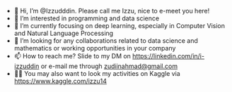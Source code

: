 - 👋 Hi, I’m @Izzudddin. Please call me Izzu, nice to e-meet you here!
- 👀 I’m interested in programming and data science
- 🌱 I’m currently focusing on deep learning, especially in Computer Vision and Natural Language Processing
- 💞️ I’m looking for any collaborations related to data science and mathematics or working opportunities in your company
- 📫 How to reach me? Slide to my DM on https://linkedin.com/in/i-izzuddin or e-mail me through zudiinahmad@gmail.com
- 👨‍💻 You may also want to look my activities on Kaggle via https://www.kaggle.com/izzu14

<!---
Izzudddin/Izzudddin is a ✨ special ✨ repository because its `README.md` (this file) appears on your GitHub profile.
You can click the Preview link to take a look at your changes.
--->
